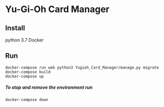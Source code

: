 # Yu-Gi-Oh Card Manager

## Install
python 3.7
Docker

## Run
```
docker-compose run web python3 Yugioh_Card_Manager/manage.py migrate
docker-compose build
docker-compose up
```

##### To stop and remove the environment run
```
docker-compose down
```